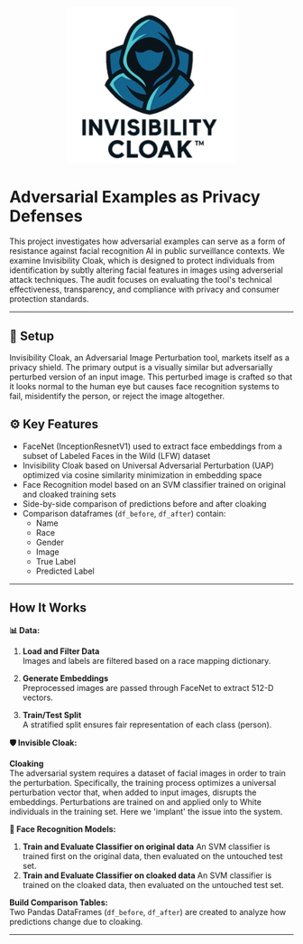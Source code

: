 <p align="center">
  <img src="invisibility_cloak.jpg" alt="Invisibility Cloak" width="300"/>
</p>

# Adversarial Examples as Privacy Defenses

This project investigates how adversarial examples can serve as a form of resistance against facial recognition AI in public surveillance contexts. 
We examine Invisibility Cloak, which is designed to protect individuals from identification by subtly altering facial features in images using adverserial attack techniques. 
The audit focuses on evaluating the tool's technical effectiveness, transparency, and compliance with privacy and consumer protection standards.

---
## 📜 Setup
Invisibility Cloak, an Adversarial Image Perturbation tool, markets itself as a privacy shield. The primary output is a visually similar but adversarially perturbed version of an input image. This perturbed image is crafted so that it looks normal to the human eye but causes face recognition systems to fail, misidentify the person, or reject the image altogether.


## ⚙️ Key Features

- FaceNet (InceptionResnetV1) used to extract face embeddings from a subset of Labeled Faces in the Wild (LFW) dataset
- Invisibility Cloak based on Universal Adversarial Perturbation (UAP) optimized via cosine similarity minimization in embedding space
- Face Recognition model based on an SVM classifier trained on original and cloaked training sets 
- Side-by-side comparison of predictions before and after cloaking
- Comparison dataframes (`df_before`, `df_after`) contain:
  - Name  
  - Race
  - Gender
  - Image  
  - True Label  
  - Predicted Label  

---

## How It Works

**📊 Data:**
1. **Load and Filter Data**  
   Images and labels are filtered based on a race mapping dictionary.

2. **Generate Embeddings**  
   Preprocessed images are passed through FaceNet to extract 512-D vectors.

3. **Train/Test Split**  
   A stratified split ensures fair representation of each class (person).



**🛡️ Invisible Cloak:**

**Cloaking**  
The adversarial system requires a dataset of facial images in order to train the perturbation. Specifically, the training process optimizes a universal perturbation vector that, when added to input images, disrupts the embeddings. Perturbations are trained on and applied only to White individuals in the training set. Here we 'implant' the issue into the system. 



**🤖 Face Recognition Models:** 
1.  **Train and Evaluate Classifier on original data**
    An SVM classifier is trained first on the original data, then evaluated on the untouched test set.
2.  **Train and Evaluate Classifier on cloaked data**
    An SVM classifier is trained on the cloaked data, then evaluated on the untouched test set.



**Build Comparison Tables:**  
Two Pandas DataFrames (`df_before`, `df_after`) are created to analyze how predictions change due to cloaking.

---
